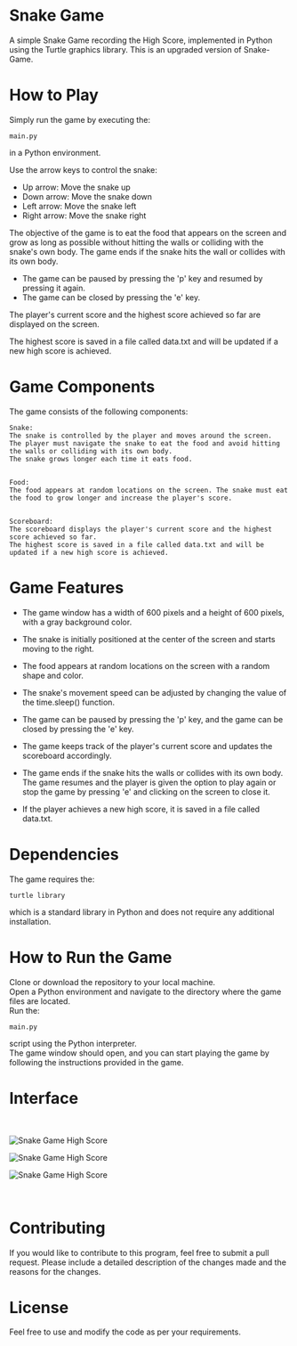 # Snake Game
A simple Snake Game recording the High Score, implemented in Python using the Turtle graphics library. This is an upgraded version of Snake-Game.

# How to Play
Simply run the game by executing the:
~~~
main.py
~~~
in a Python environment.  

Use the arrow keys to control the snake:  
* Up arrow: Move the snake up  
* Down arrow: Move the snake down  
* Left arrow: Move the snake left  
* Right arrow: Move the snake right  

The objective of the game is to eat the food that appears on the screen and grow as long as possible without hitting the walls or colliding with the snake's own body. The game ends if the snake hits the wall or collides with its own body.  
* The game can be paused by pressing the 'p' key and resumed by pressing it again.  
* The game can be closed by pressing the 'e' key.   

The player's current score and the highest score achieved so far are displayed on the screen.  

The highest score is saved in a file called data.txt and will be updated if a new high score is achieved.  


# Game Components
The game consists of the following components:
~~~
Snake: 
The snake is controlled by the player and moves around the screen. 
The player must navigate the snake to eat the food and avoid hitting the walls or colliding with its own body.   
The snake grows longer each time it eats food.


Food: 
The food appears at random locations on the screen. The snake must eat the food to grow longer and increase the player's score.


Scoreboard: 
The scoreboard displays the player's current score and the highest score achieved so far.   
The highest score is saved in a file called data.txt and will be updated if a new high score is achieved.  
~~~

# Game Features
* The game window has a width of 600 pixels and a height of 600 pixels, with a gray background color.  

* The snake is initially positioned at the center of the screen and starts moving to the right.  

* The food appears at random locations on the screen with a random shape and color.  

* The snake's movement speed can be adjusted by changing the value of the time.sleep() function.  

* The game can be paused by pressing the 'p' key, and the game can be closed by pressing the 'e' key.  

* The game keeps track of the player's current score and updates the scoreboard accordingly.  

* The game ends if the snake hits the walls or collides with its own body. The game resumes and the player is given the option to play again or stop the game by pressing 'e' and clicking on the screen to close it.  

* If the player achieves a new high score, it is saved in a file called data.txt.  

# Dependencies
The game requires the:
~~~
turtle library
~~~
which is a standard library in Python and does not require any additional installation.

# How to Run the Game
Clone or download the repository to your local machine.  
Open a Python environment and navigate to the directory where the game files are located.  
Run the:
~~~
main.py 
~~~
script using the Python interpreter.  
The game window should open, and you can start playing the game by following the instructions provided in the game.

# Interface  

<br>

![Snake Game High Score](https://github.com/filosoho/Snake-Game-HighScore/blob/c3b2d827942da650849e09fc7c2086d6ce6da938/1.png) 

![Snake Game High Score](https://github.com/filosoho/Snake-Game-HighScore/blob/c3b2d827942da650849e09fc7c2086d6ce6da938/2.png)

![Snake Game High Score](https://github.com/filosoho/Snake-Game-HighScore/blob/c3b2d827942da650849e09fc7c2086d6ce6da938/3.png)

<br>

# Contributing
If you would like to contribute to this program, feel free to submit a pull request. Please include a detailed description of the changes made and the reasons for the changes.

# License
Feel free to use and modify the code as per your requirements. 
